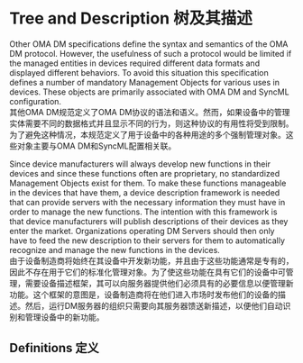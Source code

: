 # Tree and Description 树及其描述

Other OMA DM specifications define the syntax and semantics of the OMA DM protocol. However, the usefulness of such a protocol would be limited if the managed entities in devices required different data formats and displayed different behaviors. To avoid this situation this specification defines a number of mandatory Management Objects for various uses in devices. These objects are primarily associated with OMA DM and SyncML configuration.<br/>
其他OMA DM规范定义了OMA DM协议的语法和语义。然而，如果设备中的管理实体需要不同的数据格式并且显示不同的行为，则这种协议的有用性将受到限制。为了避免这种情况，本规范定义了用于设备中的各种用途的多个强制管理对象。这些对象主要与OMA DM和SyncML配置相关联。

Since device manufacturers will always develop new functions in their devices and since these functions often are proprietary, no standardized Management Objects exist for them. To make these functions manageable in the devices that have them, a device description framework is needed that can provide servers with the necessary information they must have in order to manage the new functions. The intention with this framework is that device manufacturers will publish descriptions of their devices as they enter the market. Organizations operating DM Servers should then only have to feed the new description to their servers for them to automatically recognize and manage the new functions in the devices.<br/>
由于设备制造商将始终在其设备中开发新功能，并且由于这些功能通常是专有的，因此不存在用于它们的标准化管理对象。为了使这些功能在具有它们的设备中可管理，需要设备描述框架，其可以向服务器提供他们必须具有的必要信息以便管理新功能。这个框架的意图是，设备制造商将在他们进入市场时发布他们的设备的描述。然后，运行DM服务器的组织只需要向其服务器馈送新描述，以便他们自动识别和管理设备中的新功能。

## Definitions 定义
